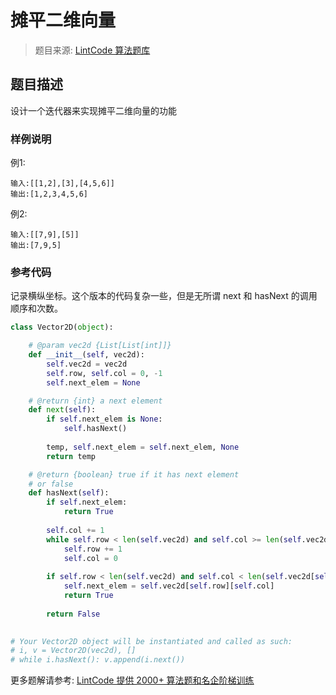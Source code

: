 # 摊平二维向量
 > 题目来源: [LintCode 算法题库](https://www.lintcode.com/problem/flatten-2d-vector/?utm_source=sc-github-wzz)
 ## 题目描述
 设计一个迭代器来实现摊平二维向量的功能
 ### 样例说明
 例1:
```
输入:[[1,2],[3],[4,5,6]]
输出:[1,2,3,4,5,6]
```
例2:
```
输入:[[7,9],[5]]
输出:[7,9,5]
```

 ### 参考代码
 记录横纵坐标。这个版本的代码复杂一些，但是无所谓 next 和 hasNext 的调用顺序和次数。
```python
class Vector2D(object):

    # @param vec2d {List[List[int]]}
    def __init__(self, vec2d):
        self.vec2d = vec2d
        self.row, self.col = 0, -1
        self.next_elem = None

    # @return {int} a next element
    def next(self):
        if self.next_elem is None:
            self.hasNext()
            
        temp, self.next_elem = self.next_elem, None
        return temp

    # @return {boolean} true if it has next element
    # or false
    def hasNext(self):
        if self.next_elem:
            return True
        
        self.col += 1
        while self.row < len(self.vec2d) and self.col >= len(self.vec2d[self.row]):
            self.row += 1
            self.col = 0
            
        if self.row < len(self.vec2d) and self.col < len(self.vec2d[self.row]):
            self.next_elem = self.vec2d[self.row][self.col]
            return True
            
        return False
        

# Your Vector2D object will be instantiated and called as such:
# i, v = Vector2D(vec2d), []
# while i.hasNext(): v.append(i.next())
```
 更多题解请参考: [LintCode 提供 2000+ 算法题和名企阶梯训练](https://www.lintcode.com/problem/?utm_source=sc-github-wzz)